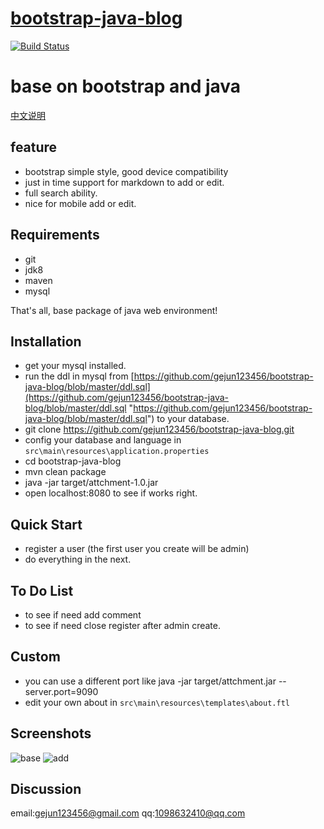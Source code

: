 # [bootstrap-java-blog](https://brucege.com) 

[![Build Status](https://travis-ci.org/gejun123456/bootstrap-java-blog.svg?branch=master)](https://travis-ci.org/gejun123456/bootstrap-java-blog)
<h1>base on bootstrap and java</h1>  

[中文说明](https://github.com/gejun123456/bootstrap-java-blog/blob/master/doc/chinesereadme.md)

feature
------------
- bootstrap simple style, good device compatibility
- just in time support for markdown to add or edit.
- full search ability.
- nice for mobile add or edit.

Requirements
------------
- git
- jdk8
- maven
- mysql

That's all, base package of java web environment!

Installation
------------
- get your mysql installed.
- run the ddl in mysql from [https://github.com/gejun123456/bootstrap-java-blog/blob/master/ddl.sql](https://github.com/gejun123456/bootstrap-java-blog/blob/master/ddl.sql "https://github.com/gejun123456/bootstrap-java-blog/blob/master/ddl.sql") to your database.
- git clone https://github.com/gejun123456/bootstrap-java-blog.git  
- config your database and language in `src\main\resources\application.properties`
- cd bootstrap-java-blog
- mvn clean package
- java -jar target/attchment-1.0.jar
- open localhost:8080 to see if works right.

Quick Start
-------------
- register a user (the first user you create will be admin)
- do everything in the next.

To Do List
----------

- to see if need add comment
- to see if need close register after admin create.

Custom
--------
- you can use a different port like java -jar target/attchment.jar --server.port=9090
- edit your own about in `src\main\resources\templates\about.ftl`

Screenshots
-----------
![base](https://github.com/gejun123456/bootstrap-java-blog/blob/master/screencut/gif/base.gif)
![add](https://github.com/gejun123456/bootstrap-java-blog/blob/master/screencut/gif/add.gif)




Discussion
-----------
email:gejun123456@gmail.com
qq:1098632410@qq.com